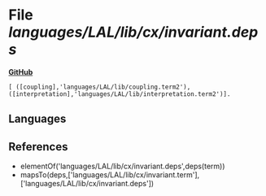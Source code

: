 # File _languages/LAL/lib/cx/invariant.deps_
**[GitHub](https://github.com/softlang/yas/blob/master/languages/LAL/lib/cx/invariant.deps)**
```
[ ([coupling],'languages/LAL/lib/coupling.term2'), ([interpretation],'languages/LAL/lib/interpretation.term2')].
```

## Languages

## References
* elementOf('languages/LAL/lib/cx/invariant.deps',deps(term))
* mapsTo(deps,['languages/LAL/lib/cx/invariant.term'],['languages/LAL/lib/cx/invariant.deps'])
